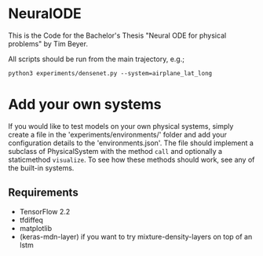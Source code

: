 # NeuralODE

This is the Code for the Bachelor's Thesis "Neural ODE for physical problems" by Tim Beyer.

All scripts should be run from the main trajectory, e.g.;
```
python3 experiments/densenet.py --system=airplane_lat_long
```

# Add your own systems

If you would like to test models on your own physical systems, simply create a file in the
'experiments/environments/' folder and add your configuration details to the 'environments.json'.
The file should implement a subclass of PhysicalSystem with the method ```call``` and optionally a staticmethod ```visualize```.
To see how these methods should work, see any of the built-in systems.

## Requirements
* TensorFlow 2.2
* tfdiffeq
* matplotlib
* (keras-mdn-layer) if you want to try mixture-density-layers on top of an lstm